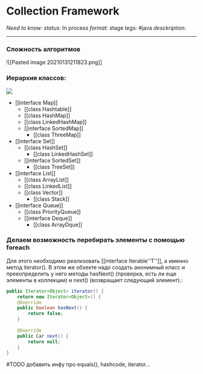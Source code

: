 # Collection Framework
*Need to know:* 
*status:* In process
*format:* stage
*tegs:* #java 
*desckription:* 

---
### Сложность алгоритмов
![[Pasted image 20210131211823.png]]
### Иерархия классов: 
![](https://cdn.javacodeexamples.com/wp-content/uploads/java-collections-cheat-sheet.png)

- [[interface Map]]
	- [[class Hashtable]]
	- [[class HashMap]]
	- [[class LinkedHashMap]]
	- [[interface SortedMap]]
		- [[class ThreeMap]]
- [[interface Set]]
	- [[class HashSet]]
		- [[class LinkedHashSet]]
	- [[interface SortedSet]]
		- [[class TreeSet]]
- [[interface List]]
	- [[class ArrayList]]
	- [[class LinkedList]]
	- [[class Vector]]
		- [[class Stack]]
- [[interface Queue]]
	- [[class PriorityQueue]]
	- [[interface Deque]]
		- [[class ArrayDque]]

### Делаем возможность перебирать элементы с помощью foreach
Для этого необходимо реализовать [[interface Iterable''T'']], а именно метод iterator(). В этом же обхекте надо создать анонимный класс и прееопределить у него методы hasNext() (проверка, есть ли еще элементы в коллекции) и next() (возвращает следующий элемент).:
```java
public Iterator<Object> iterator() {
	return new Iterator<Object>() {
	@Override
	public boolean hasNext() {
		return false;
	}
	
	@Override
	public Car next() {
		return null;
	}
}
```

#TODO добавить инфу про equals(), hashcode, iterator...